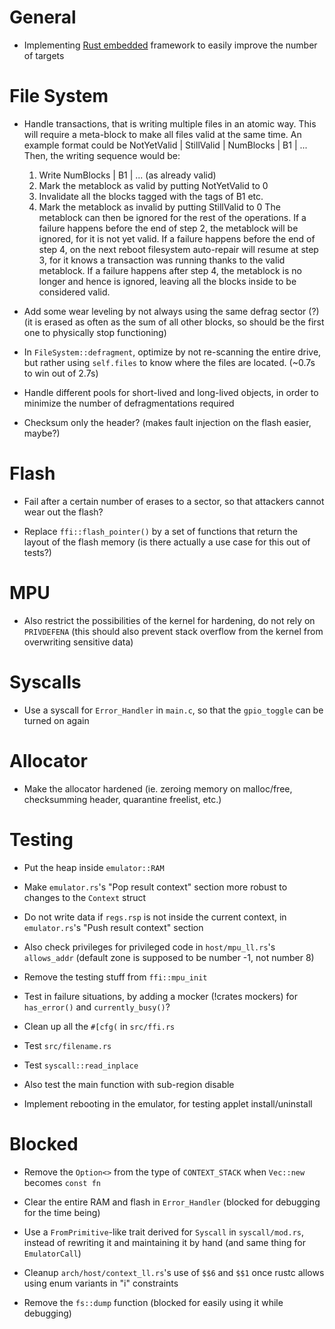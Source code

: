 General
=======

* Implementing [Rust embedded](https://github.com/rust-embedded/cortex-m)
  framework to easily improve the number of targets

File System
===========

 * Handle transactions, that is writing multiple files in an atomic way.
   This will require a meta-block to make all files valid at the same time.
   An example format could be NotYetValid | StillValid | NumBlocks | B1 | ...
   Then, the writing sequence would be:
    1) Write NumBlocks | B1 | ... (as already valid)
    2) Mark the metablock as valid by putting NotYetValid to 0
    3) Invalidate all the blocks tagged with the tags of B1 etc.
    4) Mark the metablock as invalid by putting StillValid to 0
   The metablock can then be ignored for the rest of the operations.
   If a failure happens before the end of step 2, the metablock will be ignored,
   for it is not yet valid.
   If a failure happens before the end of step 4, on the next reboot filesystem
   auto-repair will resume at step 3, for it knows a transaction was running
   thanks to the valid metablock.
   If a failure happens after step 4, the metablock is no longer and hence is
   ignored, leaving all the blocks inside to be considered valid.

 * Add some wear leveling by not always using the same defrag sector (?) (it is
   erased as often as the sum of all other blocks, so should be the first one to
   physically stop functioning)

 * In `FileSystem::defragment`, optimize by not re-scanning the entire drive,
   but rather using `self.files` to know where the files are located. (~0.7s to
   win out of 2.7s)

 * Handle different pools for short-lived and long-lived objects, in order to
   minimize the number of defragmentations required

 * Checksum only the header? (makes fault injection on the flash easier, maybe?)


Flash
=====

 * Fail after a certain number of erases to a sector, so that attackers cannot
   wear out the flash?

 * Replace `ffi::flash_pointer()` by a set of functions that return the layout
   of the flash memory (is there actually a use case for this out of tests?)


MPU
===

 * Also restrict the possibilities of the kernel for hardening, do not rely on
   `PRIVDEFENA` (this should also prevent stack overflow from the kernel from
   overwriting sensitive data)


Syscalls
========

 * Use a syscall for `Error_Handler` in `main.c`, so that the `gpio_toggle` can
   be turned on again


Allocator
=========

 * Make the allocator hardened (ie. zeroing memory on malloc/free, checksumming
   header, quarantine freelist, etc.)


Testing
=======

 * Put the heap inside `emulator::RAM`

 * Make `emulator.rs`'s "Pop result context" section more robust to changes to
   the `Context` struct

 * Do not write data if `regs.rsp` is not inside the current context, in
   `emulator.rs`'s "Push result context" section

 * Also check privileges for privileged code in `host/mpu_ll.rs`'s `allows_addr`
   (default zone is supposed to be number -1, not number 8)

 * Remove the testing stuff from `ffi::mpu_init`

 * Test in failure situations, by adding a mocker (!crates mockers) for
   `has_error()` and `currently_busy()`?

 * Clean up all the `#[cfg(` in `src/ffi.rs`

 * Test `src/filename.rs`

 * Test `syscall::read_inplace`

 * Also test the main function with sub-region disable

 * Implement rebooting in the emulator, for testing applet install/uninstall


Blocked
=======

 * Remove the `Option<>` from the type of `CONTEXT_STACK` when `Vec::new`
   becomes `const fn`

 * Clear the entire RAM and flash in `Error_Handler` (blocked for debugging for
   the time being)

 * Use a `FromPrimitive`-like trait derived for `Syscall` in `syscall/mod.rs`,
   instead of rewriting it and maintaining it by hand (and same thing for
   `EmulatorCall`)

 * Cleanup `arch/host/context_ll.rs`'s use of `$$6` and `$$1` once rustc allows
   using enum variants in "i" constraints

 * Remove the `fs::dump` function (blocked for easily using it while debugging)
